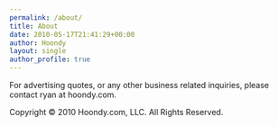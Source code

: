 ```yaml
---
permalink: /about/
title: About
date: 2010-05-17T21:41:29+00:00
author: Hoondy
layout: single
author_profile: true
---
```

For advertising quotes, or any other business related inquiries, please contact ryan at hoondy.com.

Copyright © 2010 Hoondy.com, LLC. All Rights Reserved.
